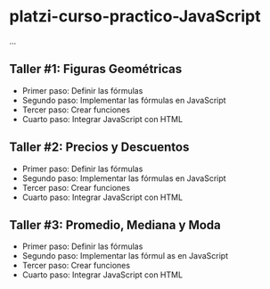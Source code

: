 # platzi-curso-practico-JavaScript

...

## Taller #1: Figuras Geométricas

- Primer paso: Definir las fórmulas
- Segundo paso: Implementar las fórmulas en JavaScript
- Tercer paso: Crear funciones
- Cuarto paso: Integrar JavaScript con HTML


## Taller #2: Precios y Descuentos

- Primer paso: Definir las fórmulas
- Segundo paso: Implementar las fórmulas en JavaScript
- Tercer paso: Crear funciones
- Cuarto paso: Integrar JavaScript con HTML


## Taller #3: Promedio, Mediana y Moda

- Primer paso: Definir las fórmulas
- Segundo paso: Implementar las fórmul as en JavaScript
- Tercer paso: Crear funciones
- Cuarto paso: Integrar JavaScript con HTML
